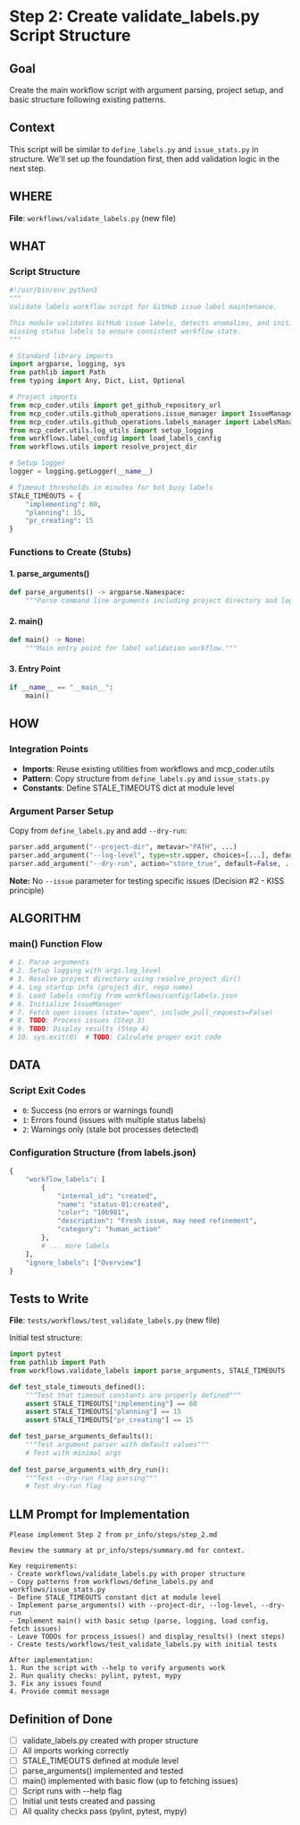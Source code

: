 # Step 2: Create validate_labels.py Script Structure

## Goal
Create the main workflow script with argument parsing, project setup, and basic structure following existing patterns.

## Context
This script will be similar to `define_labels.py` and `issue_stats.py` in structure. We'll set up the foundation first, then add validation logic in the next step.

## WHERE
**File**: `workflows/validate_labels.py` (new file)

## WHAT

### Script Structure
```python
#!/usr/bin/env python3
"""
Validate labels workflow script for GitHub issue label maintenance.

This module validates GitHub issue labels, detects anomalies, and initializes
missing status labels to ensure consistent workflow state.
"""

# Standard library imports
import argparse, logging, sys
from pathlib import Path
from typing import Any, Dict, List, Optional

# Project imports
from mcp_coder.utils import get_github_repository_url
from mcp_coder.utils.github_operations.issue_manager import IssueManager
from mcp_coder.utils.github_operations.labels_manager import LabelsManager
from mcp_coder.utils.log_utils import setup_logging
from workflows.label_config import load_labels_config
from workflows.utils import resolve_project_dir

# Setup logger
logger = logging.getLogger(__name__)

# Timeout thresholds in minutes for bot_busy labels
STALE_TIMEOUTS = {
    "implementing": 60,
    "planning": 15,
    "pr_creating": 15
}
```

### Functions to Create (Stubs)

#### 1. parse_arguments()
```python
def parse_arguments() -> argparse.Namespace:
    """Parse command line arguments including project directory and log level."""
```

#### 2. main()
```python
def main() -> None:
    """Main entry point for label validation workflow."""
```

#### 3. Entry Point
```python
if __name__ == "__main__":
    main()
```

## HOW

### Integration Points
- **Imports**: Reuse existing utilities from workflows and mcp_coder.utils
- **Pattern**: Copy structure from `define_labels.py` and `issue_stats.py`
- **Constants**: Define STALE_TIMEOUTS dict at module level

### Argument Parser Setup
Copy from `define_labels.py` and add `--dry-run`:
```python
parser.add_argument("--project-dir", metavar="PATH", ...)
parser.add_argument("--log-level", type=str.upper, choices=[...], default="INFO", ...)
parser.add_argument("--dry-run", action="store_true", default=False, ...)
```

**Note:** No `--issue` parameter for testing specific issues (Decision #2 - KISS principle)

## ALGORITHM

### main() Function Flow
```python
# 1. Parse arguments
# 2. Setup logging with args.log_level
# 3. Resolve project directory using resolve_project_dir()
# 4. Log startup info (project dir, repo name)
# 5. Load labels config from workflows/config/labels.json
# 6. Initialize IssueManager
# 7. Fetch open issues (state="open", include_pull_requests=False)
# 8. TODO: Process issues (Step 3)
# 9. TODO: Display results (Step 4)
# 10. sys.exit(0)  # TODO: Calculate proper exit code
```

## DATA

### Script Exit Codes
- `0`: Success (no errors or warnings found)
- `1`: Errors found (issues with multiple status labels)
- `2`: Warnings only (stale bot processes detected)

### Configuration Structure (from labels.json)
```python
{
    "workflow_labels": [
        {
            "internal_id": "created",
            "name": "status-01:created",
            "color": "10b981",
            "description": "Fresh issue, may need refinement",
            "category": "human_action"
        },
        # ... more labels
    ],
    "ignore_labels": ["Overview"]
}
```

## Tests to Write

**File**: `tests/workflows/test_validate_labels.py` (new file)

Initial test structure:
```python
import pytest
from pathlib import Path
from workflows.validate_labels import parse_arguments, STALE_TIMEOUTS

def test_stale_timeouts_defined():
    """Test that timeout constants are properly defined"""
    assert STALE_TIMEOUTS["implementing"] == 60
    assert STALE_TIMEOUTS["planning"] == 15
    assert STALE_TIMEOUTS["pr_creating"] == 15

def test_parse_arguments_defaults():
    """Test argument parser with default values"""
    # Test with minimal args
    
def test_parse_arguments_with_dry_run():
    """Test --dry-run flag parsing"""
    # Test dry-run flag
```

## LLM Prompt for Implementation

```
Please implement Step 2 from pr_info/steps/step_2.md

Review the summary at pr_info/steps/summary.md for context.

Key requirements:
- Create workflows/validate_labels.py with proper structure
- Copy patterns from workflows/define_labels.py and workflows/issue_stats.py
- Define STALE_TIMEOUTS constant dict at module level
- Implement parse_arguments() with --project-dir, --log-level, --dry-run
- Implement main() with basic setup (parse, logging, load config, fetch issues)
- Leave TODOs for process_issues() and display_results() (next steps)
- Create tests/workflows/test_validate_labels.py with initial tests

After implementation:
1. Run the script with --help to verify arguments work
2. Run quality checks: pylint, pytest, mypy
3. Fix any issues found
4. Provide commit message
```

## Definition of Done
- [ ] validate_labels.py created with proper structure
- [ ] All imports working correctly
- [ ] STALE_TIMEOUTS defined at module level
- [ ] parse_arguments() implemented and tested
- [ ] main() implemented with basic flow (up to fetching issues)
- [ ] Script runs with --help flag
- [ ] Initial unit tests created and passing
- [ ] All quality checks pass (pylint, pytest, mypy)
